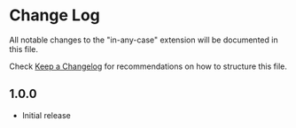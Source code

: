 # Change Log

All notable changes to the "in-any-case" extension will be documented in this
file.

Check [Keep a Changelog](http://keepachangelog.com/) for recommendations on how
to structure this file.

## 1.0.0

- Initial release
